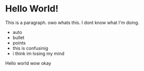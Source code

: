 # Hello World!

This is a paragraph. owo whats this. I dont know what I'm doing.

- auto
- bullet
- points
- this is confusinig
- i think im losing my mind

Hello world wow okay
